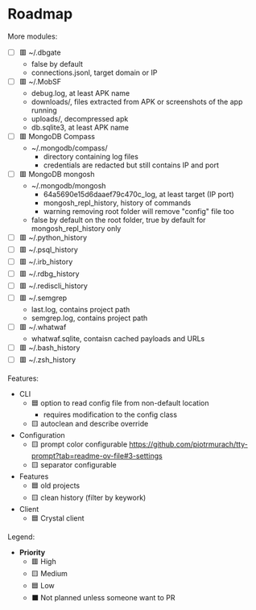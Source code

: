 # Roadmap

More modules:

- [ ] 🟥 ~/.dbgate
  - false by default
  - connections.jsonl, target domain or IP
- [ ] 🟥 ~/.MobSF
  - debug.log, at least APK name
  - downloads/, files extracted from APK or screenshots of the app running
  - uploads/, decompressed apk
  - db.sqlite3, at least APK name
- [ ] 🟥 MongoDB Compass
  - ~/.mongodb/compass/
    - directory containing log files
    - credentials are redacted but still contains IP and port
- [ ] 🟥 MongoDB mongosh
  - ~/.mongodb/mongosh
    - 64a5690e15d6daaef79c470c_log, at least target (IP port)
    - mongosh_repl_history, history of commands
    - warning removing root folder will remove "config" file too
  - false by default on the root folder, true by default for mongosh_repl_history only
- [ ] 🟥 ~/.python_history
- [ ] 🟥 ~/.psql_history
- [ ] 🟥 ~/.irb_history
- [ ] 🟥 ~/.rdbg_history
- [ ] 🟥 ~/.rediscli_history
- [ ] 🟥 ~/.semgrep
  - last.log, contains project path
  - semgrep.log, contains project path
- [ ] 🟥 ~/.whatwaf
  - whatwaf.sqlite, contaisn cached payloads and URLs
- [ ] 🟥 ~/.bash_history
- [ ] 🟥 ~/.zsh_history

Features:

- CLI
  - 🟦 option to read config file from non-default location
    - requires modification to the config class
  - 🟨 autoclean and describe override
- Configuration
  - 🟨 prompt color configurable https://github.com/piotrmurach/tty-prompt?tab=readme-ov-file#3-settings
  - 🟨 separator configurable
- Features
  - 🟦 old projects
  - 🟨 clean history (filter by keywork)
- Client
  - 🟦 Crystal client

Legend:

- **Priority**
  - 🟥 High
  - 🟨 Medium
  - 🟦 Low
  - ⬛ Not planned unless someone want to PR
